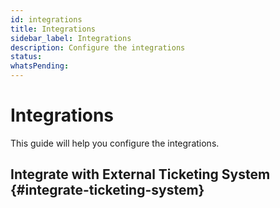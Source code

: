```yaml
---
id: integrations
title: Integrations
sidebar_label: Integrations
description: Configure the integrations
status: 
whatsPending: 
---
```


# Integrations

This guide will help you configure the integrations.

## Integrate with External Ticketing System {#integrate-ticketing-system}



